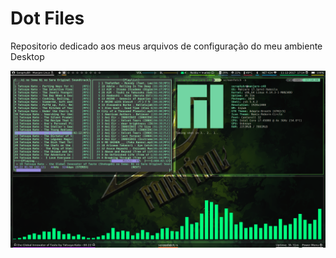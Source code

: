 # Dot Files
Repositorio dedicado aos meus arquivos de configuração do meu ambiente Desktop

![Alt text](https://github.com/SeraphyBR/DotFiles/blob/master/Screenshot1.png "Screenshot 1")
